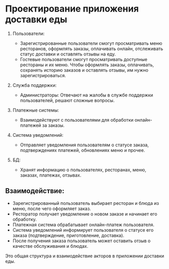 # Проектирование приложения доставки еды

1. Пользователи:
   * Зарегистрированные пользователи смогут просматривать меню ресторанов, оформлять заказы, оплачивать онлайн, отслеживать статус доставки и оставлять отзывы на еду.
   * Гостевые пользователи смогут просматривать доступные рестораны и их меню. Чтобы оформлять заказы, оплачивать, сохранять историю заказов и оставлять отзывы, им нужно зарегистрироваться.

2. Служба поддержки:
   * Администраторы: Отвечают на жалобы в службе поддержки пользователей, решают сложные вопросы.

3. Платежные системы:
   * Взаимодействуют с пользователями для обработки онлайн-платежей за заказы.

4. Система уведомлений:
   * Отправляет уведомления пользователям о статусе заказа, подтверждениях платежей, обновлениях меню и прочее.

5. БД:
   * Хранят информацию о пользователях, ресторанах, меню, заказах, платежах, отзывах.

## Взаимодействие:
- Зарегистрированный пользователь выбирает ресторан и блюда из меню, после чего оформляет заказ.
- Ресторатор получает уведомление о новом заказе и начинает его обработку.
- Платежная система обрабатывает онлайн-платеж пользователя.
- Система уведомлений информирует пользователя о статусе его заказа (подтверждение, приготовление, доставка).
- После получения заказа пользователь может оставить отзыв о качестве обслуживания и блюдах.

Это общая структура и взаимодействие акторов в приложении доставки еды.
